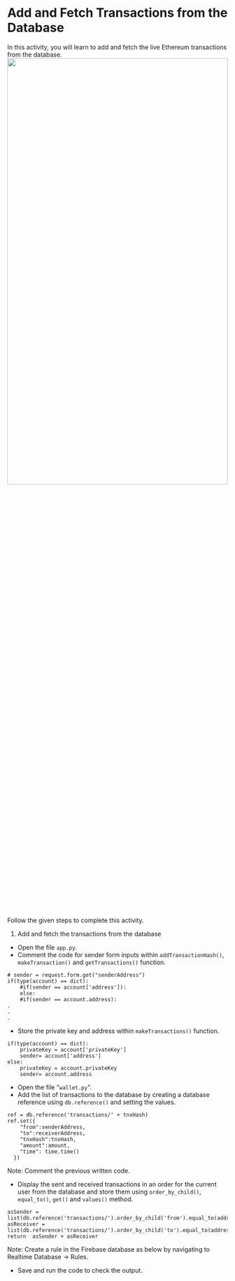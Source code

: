 Add and Fetch Transactions from the Database
======================
In this activity, you will learn to add and fetch the live Ethereum transactions from the database.
<img src= "https://s3.amazonaws.com/media-p.slid.es/uploads/1525749/images/10732638/pasted-from-clipboard.png" width = "100%" height = "50%">


Follow the given steps to complete this activity.


1. Add and fetch the transactions from the database 
* Open the file `app.py`.
* Comment the code for sender form inputs within `addTransactionHash()`, `makeTransaction()` and `getTransactions()` function.
```
# sender = request.form.get("senderAddress")
if(type(account) == dict):
    #if(sender == account['address']):
    else:
    #if(sender == account.address):
.
.
. 
```


* Store the private key and address within `makeTransactions()` function.
```
if(type(account) == dict):
    privateKey = account['privateKey']
    sender= account['address']
else:
    privateKey = account.privateKey
    sender= account.address
```
* Open the file "`wallet.py`".
* Add the list of transactions to the database by creating a database reference using `db.reference()` and setting the values.
```
ref = db.reference('transactions/' + tnxHash)
ref.set({
    "from":senderAddress,
    "to":receiverAddress,
    "tnxHash":tnxHash,
    "amount":amount,
    "time": time.time()
  })
```
Note: Comment the previous written code.


* Display the sent and received transactions in an order for the current user from the database and store them using `order_by_child()`, `equal_to()`, `get()` and `values()` method.
```
asSender = list(db.reference('transactions/').order_by_child('from').equal_to(address).get().values())
asReceiver = list(db.reference('transactions/').order_by_child('to').equal_to(address).get().values())
return  asSender + asReceiver
```
Note: Create a rule in the Firebase database as below by navigating to Realtime Database -> Rules.

* Save and run the code to check the output.
